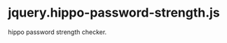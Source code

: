 jquery.hippo-password-strength.js
===============================

hippo password strength checker.

